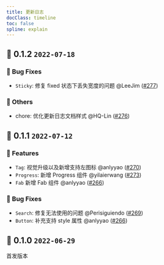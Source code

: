 ```yaml
---
title: 更新日志
docClass: timeline
toc: false
spline: explain
---
```


## 🌈 0.1.2 `2022-07-18` 
### 🐞 Bug Fixes
- `Sticky`: 修复 fixed 状态下丢失宽度的问题 @LeeJim ([#277](https://github.com/Tencent/tdesign-mobile-react/pull/277))
### 🚧 Others
- chore: 优化更新日志文档样式 @HQ-Lin ([#276](https://github.com/Tencent/tdesign-mobile-react/pull/276))

## 🌈 0.1.1 `2022-07-12` 
### 🚀 Features
- `Tag`: 视觉升级以及新增支持左图标 @anlyyao ([#270](https://github.com/Tencent/tdesign-mobile-react/pull/270))
- `Progress`: 新增 Progress 组件 @yilaierwang ([#273](https://github.com/Tencent/tdesign-mobile-react/pull/273))
- `Fab` 新增 Fab 组件 @anlyyao ([#266](https://github.com/Tencent/tdesign-mobile-react/pull/266))
### 🐞 Bug Fixes
- `Search`: 修复无法使用的问题 @Perisiguiendo ([#269](https://github.com/Tencent/tdesign-mobile-react/pull/269))
- `Button`: 补充支持 style 属性 @anlyyao ([#266](https://github.com/Tencent/tdesign-mobile-react/pull/266))

## 🌈 0.1.0 `2022-06-29` 

首发版本
